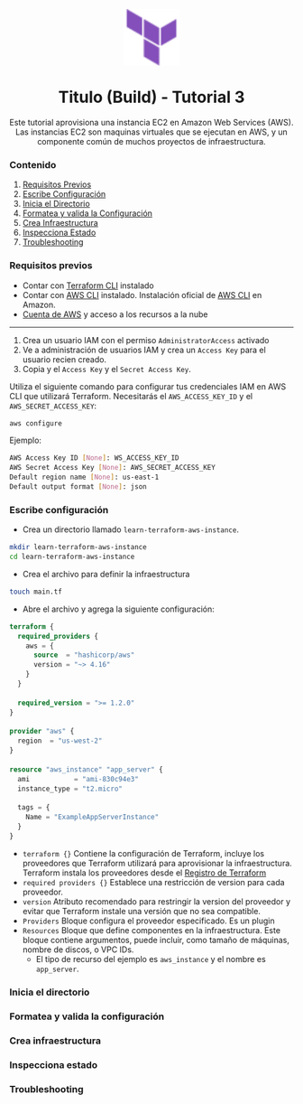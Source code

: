 <p align='center'><img src='https://raw.githubusercontent.com/maycloud-mx/ilustraciones/ee27844a4ec7810ee6eab8770fc6c1828fd7772c/logotipos/terraform-logo.svg' align='center' height='100'></p>

<h1 align='center'>Titulo (Build) - Tutorial 3</h1>

<p align='center'>Este tutorial aprovisiona una instancia EC2 en Amazon Web Services (AWS). Las instancias EC2 son maquinas virtuales que se ejecutan en AWS, y un componente común de muchos proyectos de infraestructura.</p>

### Contenido

1. [Requisitos Previos](#requisitos-previos)
2. [Escribe Configuración](#escribe-configuración)
3. [Inicia el Directorio](#inicia-el-directorio)
4. [Formatea y valida la Configuración](#formatea-y-valida-la-configuración)
5. [Crea Infraestructura](#crea-infraestructura)
6. [Inspecciona Estado](#inspecciona-estado)
7. [Troubleshooting](#troubleshooting)

### Requisitos previos

- Contar con [Terraform CLI](/aws-tutorial/1-install/terraform-instalacion-debian.sh) instalado
- Contar con [AWS CLI](awscli-instalacion.sh) instalado. Instalación oficial de [AWS CLI](https://docs.aws.amazon.com/cli/latest/userguide/getting-started-install.html) en Amazon.
- [Cuenta de AWS](https://aws.amazon.com/free) y acceso a los recursos a la nube

---

1. Crea un usuario IAM con el permiso `AdministratorAccess` activado
2. Ve a administración de usuarios IAM y crea un `Access Key` para el usuario recien creado.
3. Copia y el `Access Key` y el `Secret Access Key`.

Utiliza el siguiente comando para configurar tus credenciales IAM en AWS CLI que utilizará Terraform. Necesitarás el `AWS_ACCESS_KEY_ID` y el `AWS_SECRET_ACCESS_KEY`:

```sh
aws configure
```

Ejemplo: 

```sh
AWS Access Key ID [None]: WS_ACCESS_KEY_ID
AWS Secret Access Key [None]: AWS_SECRET_ACCESS_KEY
Default region name [None]: us-east-1
Default output format [None]: json
```

### Escribe configuración

- Crea un directorio llamado `learn-terraform-aws-instance`.

```sh
mkdir learn-terraform-aws-instance
cd learn-terraform-aws-instance
```

- Crea el archivo para definir la infraestructura

```sh
touch main.tf
```

- Abre el archivo y agrega la siguiente configuración:

```tf
terraform {
  required_providers {
    aws = {
      source  = "hashicorp/aws"
      version = "~> 4.16"
    }
  }

  required_version = ">= 1.2.0"
}

provider "aws" {
  region  = "us-west-2"
}

resource "aws_instance" "app_server" {
  ami           = "ami-830c94e3"
  instance_type = "t2.micro"

  tags = {
    Name = "ExampleAppServerInstance"
  }
}

```

- `terraform {}` Contiene la configuración de Terraform, incluye los proveedores que Terraform utilizará para aprovisionar la infraestructura. Terraform instala los proveedores desde el [Registro de Terraform](https://registry.terraform.io/?product_intent=terraform)
- `required providers {}` Establece una restricción de version para cada proveedor.
- `version` Atributo recomendado para restringir la version del proveedor y evitar que Terraform instale una versión que no sea compatible.
- `Providers` Bloque configura el proveedor especificado. Es un plugin
- `Resources` Bloque que define componentes en la infraestructura. Este bloque contiene argumentos, puede incluir, como tamaño de máquinas, nombre de discos, o VPC IDs.
    - El tipo de recurso del ejemplo es `aws_instance` y el nombre es `app_server`.

### Inicia el directorio



### Formatea y valida la configuración



### Crea infraestructura



### Inspecciona estado


### Troubleshooting

